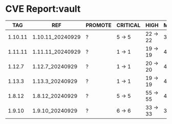 # CVE Report:vault
|   TAG   |       REF        | PROMOTE | CRITICAL |   HIGH   |  MEDIUM  |  LOW   | UNKNOWN |
|---------|------------------|---------|----------|----------|----------|--------|---------|
| 1.10.11 | 1.10.11_20240929 | ?       | 5 -> 5   | 22 -> 22 | 38 -> 38 | 4 -> 4 | 0 -> 0  |
| 1.11.11 | 1.11.11_20240929 | ?       | 1 -> 1   | 19 -> 19 | 45 -> 25 | 4 -> 2 | 0 -> 0  |
| 1.12.7  | 1.12.7_20240929  | ?       | 1 -> 1   | 20 -> 20 | 45 -> 25 | 4 -> 2 | 0 -> 0  |
| 1.13.3  | 1.13.3_20240929  | ?       | 1 -> 1   | 19 -> 19 | 49 -> 29 | 4 -> 2 | 0 -> 0  |
| 1.8.12  | 1.8.12_20240929  | ?       | 5 -> 5   | 55 -> 55 | 47 -> 47 | 4 -> 4 | 0 -> 0  |
| 1.9.10  | 1.9.10_20240929  | ?       | 6 -> 6   | 33 -> 33 | 36 -> 36 | 3 -> 3 | 0 -> 0  |
